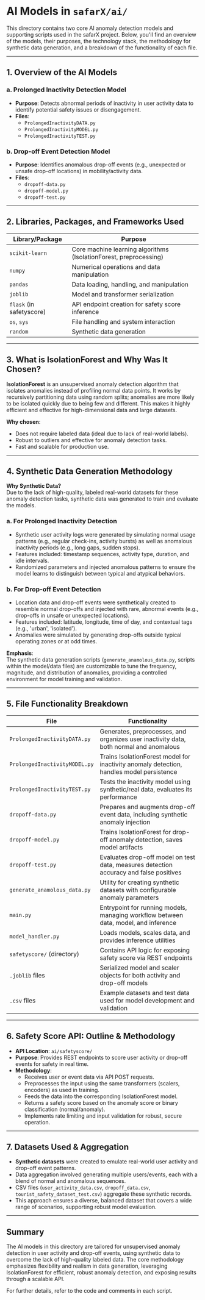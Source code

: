 # AI Models in `safarX/ai/`

This directory contains two core AI anomaly detection models and supporting scripts used in the safarX project. Below, you'll find an overview of the models, their purposes, the technology stack, the methodology for synthetic data generation, and a breakdown of the functionality of each file.

---

## 1. Overview of the AI Models

### a. Prolonged Inactivity Detection Model
- **Purpose**: Detects abnormal periods of inactivity in user activity data to identify potential safety issues or disengagement.
- **Files**: 
  - `ProlongedInactivityDATA.py`
  - `ProlongedInactivityMODEL.py`
  - `ProlongedInactivityTEST.py`

### b. Drop-off Event Detection Model
- **Purpose**: Identifies anomalous drop-off events (e.g., unexpected or unsafe drop-off locations) in mobility/activity data.
- **Files**:
  - `dropoff-data.py`
  - `dropoff-model.py`
  - `dropoff-test.py`

---

## 2. Libraries, Packages, and Frameworks Used

| Library/Package         | Purpose                                                                |
|------------------------ |-----------------------------------------------------------------------|
| `scikit-learn`          | Core machine learning algorithms (IsolationForest, preprocessing)      |
| `numpy`                 | Numerical operations and data manipulation                             |
| `pandas`                | Data loading, handling, and manipulation                               |
| `joblib`                | Model and transformer serialization                                    |
| `flask` (in safetyscore)| API endpoint creation for safety score inference                      |
| `os`, `sys`             | File handling and system interaction                                   |
| `random`                | Synthetic data generation                                             |

---

## 3. What is IsolationForest and Why Was It Chosen?

**IsolationForest** is an unsupervised anomaly detection algorithm that isolates anomalies instead of profiling normal data points. It works by recursively partitioning data using random splits; anomalies are more likely to be isolated quickly due to being few and different. This makes it highly efficient and effective for high-dimensional data and large datasets.

**Why chosen**:
- Does not require labeled data (ideal due to lack of real-world labels).
- Robust to outliers and effective for anomaly detection tasks.
- Fast and scalable for production use.

---

## 4. Synthetic Data Generation Methodology

**Why Synthetic Data?**  
Due to the lack of high-quality, labeled real-world datasets for these anomaly detection tasks, synthetic data was generated to train and evaluate the models.

### a. For Prolonged Inactivity Detection
- Synthetic user activity logs were generated by simulating normal usage patterns (e.g., regular check-ins, activity bursts) as well as anomalous inactivity periods (e.g., long gaps, sudden stops).
- Features included: timestamp sequences, activity type, duration, and idle intervals.
- Randomized parameters and injected anomalous patterns to ensure the model learns to distinguish between typical and atypical behaviors.

### b. For Drop-off Event Detection
- Location data and drop-off events were synthetically created to resemble normal drop-offs and injected with rare, abnormal events (e.g., drop-offs in unsafe or unexpected locations).
- Features included: latitude, longitude, time of day, and contextual tags (e.g., 'urban', 'isolated').
- Anomalies were simulated by generating drop-offs outside typical operating zones or at odd times.

**Emphasis**:  
The synthetic data generation scripts (`generate_anamolous_data.py`, scripts within the model/data files) are customizable to tune the frequency, magnitude, and distribution of anomalies, providing a controlled environment for model training and validation.

---

## 5. File Functionality Breakdown

| File                              | Functionality                                                                                  |
|------------------------------------|-----------------------------------------------------------------------------------------------|
| `ProlongedInactivityDATA.py`       | Generates, preprocesses, and organizes user inactivity data, both normal and anomalous         |
| `ProlongedInactivityMODEL.py`      | Trains IsolationForest model for inactivity anomaly detection, handles model persistence       |
| `ProlongedInactivityTEST.py`       | Tests the inactivity model using synthetic/real data, evaluates its performance                |
| `dropoff-data.py`                  | Prepares and augments drop-off event data, including synthetic anomaly injection               |
| `dropoff-model.py`                 | Trains IsolationForest for drop-off anomaly detection, saves model artifacts                   |
| `dropoff-test.py`                  | Evaluates drop-off model on test data, measures detection accuracy and false positives         |
| `generate_anamolous_data.py`       | Utility for creating synthetic datasets with configurable anomaly parameters                   |
| `main.py`                          | Entrypoint for running models, managing workflow between data, model, and inference            |
| `model_handler.py`                 | Loads models, scales data, and provides inference utilities                                    |
| `safetyscore/` (directory)         | Contains API logic for exposing safety score via REST endpoints                                |
| `.joblib` files                    | Serialized model and scaler objects for both activity and drop-off models                      |
| `.csv` files                       | Example datasets and test data used for model development and validation                       |

---

## 6. Safety Score API: Outline & Methodology

- **API Location**: `ai/safetyscore/`
- **Purpose**: Provides REST endpoints to score user activity or drop-off events for safety in real time.
- **Methodology**:
    - Receives user or event data via API POST requests.
    - Preprocesses the input using the same transformers (scalers, encoders) as used in training.
    - Feeds the data into the corresponding IsolationForest model.
    - Returns a safety score based on the anomaly score or binary classification (normal/anomaly).
    - Implements rate limiting and input validation for robust, secure operation.

---

## 7. Datasets Used & Aggregation

- **Synthetic datasets** were created to emulate real-world user activity and drop-off event patterns.
- Data aggregation involved generating multiple users/events, each with a blend of normal and anomalous sequences.
- CSV files (`user_activity_data.csv`, `dropoff_data.csv`, `tourist_safety_dataset_test.csv`) aggregate these synthetic records.
- This approach ensures a diverse, balanced dataset that covers a wide range of scenarios, supporting robust model evaluation.

---

## Summary

The AI models in this directory are tailored for unsupervised anomaly detection in user activity and drop-off events, using synthetic data to overcome the lack of high-quality labeled data. The core methodology emphasizes flexibility and realism in data generation, leveraging IsolationForest for efficient, robust anomaly detection, and exposing results through a scalable API.

For further details, refer to the code and comments in each script.

